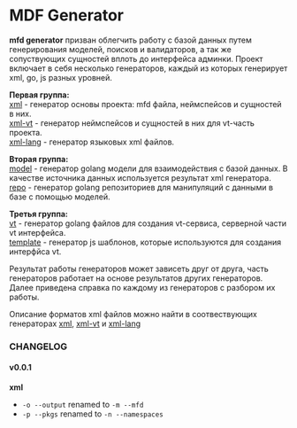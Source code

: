 # MDF Generator

**mfd generator** призван облегчить работу с базой данных путем генерирования моделей, поисков и валидаторов, а так же сопуствующих сущностей вплоть до интерфейса админки.
Проект включает в себя несколько генераторов, каждый из которых генерирует xml, go, js разных уровней.

**Первая группа:**  
[xml](#xml) - генератор основы проекта: mfd файла, неймспейсов и сущностей в них.  
[xml-vt](#xml-vt) - генератор неймспейсов и сущностей в них для vt-часть проекта.   
[xml-lang](#xml-lang) - генератор языковых xml файлов.  

**Вторая группа:**  
[model](#model) - генератор golang модели для взаимодействия с базой данных. В качестве источника данных используется результат xml генератора.  
[repo](#repo) - генератор golang репозиториев для манипуляций с данными в базе с помощью моделей.  

**Третья группа:**  
[vt](#vt) - генератор golang файлов для создания vt-сервиса, серверной части vt интерфейса.  
[template](#template) - генератор js шаблонов, которые используются для создания интерфйса vt.  

Результат работы генераторов может зависеть друг от друга, часть генераторов работает на основе результатов других генераторов. Далее приведена справка по каждому из генераторов с разбором их работы.  

Описание форматов xml файлов можно найти в соотвествующих генераторах [xml](#xml), [xml-vt](#xml-vt) и [xml-lang](#xml-lang)

### CHANGELOG

#### v0.0.1  
**xml**
- `-o --output` renamed to `-m --mfd` 
- `-p --pkgs`  renamed to `-n --namespaces`     